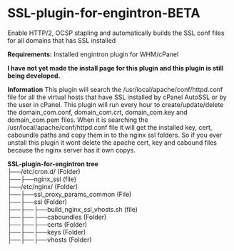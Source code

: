 # SSL-plugin-for-engintron-BETA
Enable HTTP/2, OCSP stapling and automatically builds the SSL conf files for all domains that has SSL installed

<b>Requirements:</b> Installed engintron plugin for WHM/cPanel

<b>I have not yet made the install page for this plugin and this plugin is still being developed.</b>

<b>Information</b>
This plugin will search the /usr/local/apache/conf/httpd.conf file for all the virtual hosts that have SSL installed by cPanel AutoSSL or by the user in cPanel. This plugin will run every hour to create/update/delete the domain_com.conf, domain_com.crt, domain_com.key and domain_com.pem files. When it is searching the /usr/local/apache/conf/httpd.conf file it will get the installed key, cert, caboundle paths and copy them in to the nginx ssl folders. So if you ever unstall this plugin it wont delete the apache cert, key and cabound files because the nginx server has it own copys. 

<b>SSL-plugin-for-engintron tree</b><br>
├──/etc/cron.d/ (Folder)<br>
├──├──nginx_ssl (file)<br>
├──/etc/nginx/ (Folder)<br>
├──├──ssl_proxy_params_common (File)<br>
├──├──ssl (Folder)<br>
├──├──├──build_nginx_ssl_vhosts.sh (file)<br>
├──├──├──caboundles (Folder)<br>
├──├──├──certs (Folder)<br>
├──├──├──keys (Folder)<br>
├──├──├──vhosts (Folder)<br>
